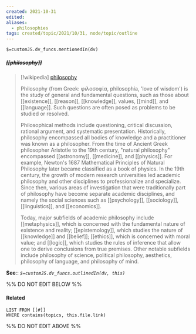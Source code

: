 ```yaml
---
created: 2021-10-31 
edited: 
aliases:
  - philosophies 
tags: created/topic/2021/10/31, node/topic/outline
---
```

`$=customJS.dv_funcs.mentionedIn(dv)`

##### <s class="topic-title">[[philosophy]]</s>

> [!wikipedia] [philosophy](https://en.wikipedia.org/wiki/Philosophy)
> 
> Philosophy (from Greek: φιλοσοφία, philosophia, 'love of wisdom') is the study of general and fundamental questions, such as those about [[existence]], [[reason]], [[knowledge]], values, [[mind]], and [[language]]. Such questions are often posed as problems to be studied or resolved. 
> 
> Philosophical methods include questioning, critical discussion, rational argument, and systematic presentation.
> Historically, philosophy encompassed all bodies of knowledge and a practitioner was known as a philosopher. From the time of Ancient Greek philosopher Aristotle to the 19th century, "natural philosophy" encompassed [[astronomy]], [[medicine]], and [[physics]]. For example, Newton's 1687 Mathematical Principles of Natural Philosophy later became classified as a book of physics. In the 19th century, the growth of modern research universities led academic philosophy and other disciplines to professionalize and specialize. Since then, various areas of investigation that were traditionally part of philosophy have become separate academic disciplines, and namely the social sciences such as [[psychology]], [[sociology]], [[linguistics]], and [[economics]].
> 
> Today, major subfields of academic philosophy include [[metaphysics]], which is concerned with the fundamental nature of existence and reality; [[epistemology]], which studies the nature of [[knowledge]] and [[belief]]; [[ethics]], which is concerned with moral value; and [[logic]], which studies the rules of inference that allow one to derive conclusions from true premises. Other notable subfields include philosophy of science, political philosophy, aesthetics, philosophy of language, and philosophy of mind.
>

**See**::
*`$=customJS.dv_funcs.outlinedIn(dv, this)`*

%% DO NOT EDIT BELOW %%

#### Related 

```dataview
LIST FROM [[#]]
WHERE contains(topics, this.file.link)
```
%% DO NOT EDIT ABOVE %%
